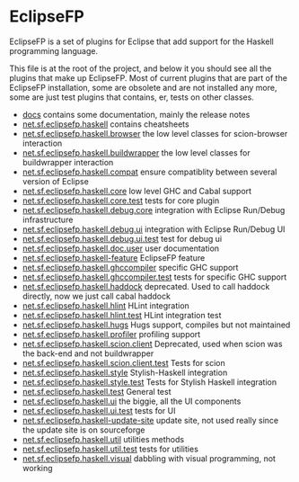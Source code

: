 # EclipseFP

EclipseFP is a set of plugins for Eclipse that add support for the Haskell programming language. 

This file is at the root of the project, and below it you should see all the plugins that make up EclipseFP. Most of current plugins that are part of the EclipseFP installation, some are obsolete and are not installed any more, some are just test plugins that contains, er, tests on other classes.

* [docs](https://github.com/JPMoresmau/eclipsefp/tree/master/docs) contains some documentation, mainly the release notes
* [net.sf.eclipsefp.haskell](https://github.com/JPMoresmau/eclipsefp/tree/master/net.sf.eclipsefp.haskell) contains cheatsheets
* [net.sf.eclipsefp.haskell.browser](https://github.com/JPMoresmau/eclipsefp/tree/master/net.sf.eclipsefp.haskell.browser) the low level classes for scion-browser interaction
* [net.sf.eclipsefp.haskell.buildwrapper](https://github.com/JPMoresmau/eclipsefp/tree/master/net.sf.eclipsefp.haskell.buildwrapper) the low level classes for buildwrapper interaction
* [net.sf.eclipsefp.haskell.compat](https://github.com/JPMoresmau/eclipsefp/tree/master/net.sf.eclipsefp.haskell.compat) ensure compatiblity between several version of Eclipse
* [net.sf.eclipsefp.haskell.core](https://github.com/JPMoresmau/eclipsefp/tree/master/net.sf.eclipsefp.haskell.core) low level GHC and Cabal support
* [net.sf.eclipsefp.haskell.core.test](https://github.com/JPMoresmau/eclipsefp/tree/master/net.sf.eclipsefp.haskell.core.test) tests for core plugin
* [net.sf.eclipsefp.haskell.debug.core](https://github.com/JPMoresmau/eclipsefp/tree/master/net.sf.eclipsefp.haskell.debug.core) integration with Eclipse Run/Debug infrastructure
* [net.sf.eclipsefp.haskell.debug.ui](https://github.com/JPMoresmau/eclipsefp/tree/master/net.sf.eclipsefp.haskell.debug.ui) integration with Eclipse Run/Debug UI
* [net.sf.eclipsefp.haskell.debug.ui.test](https://github.com/JPMoresmau/eclipsefp/tree/master/net.sf.eclipsefp.haskell.debug.ui.test) test for debug ui
* [net.sf.eclipsefp.haskell.doc.user](https://github.com/JPMoresmau/eclipsefp/tree/master/net.sf.eclipsefp.haskell.doc.user) user documentation
* [net.sf.eclipsefp.haskell-feature](https://github.com/JPMoresmau/eclipsefp/tree/master/net.sf.eclipsefp.haskell-feature) EclipseFP feature
* [net.sf.eclipsefp.haskell.ghccompiler](https://github.com/JPMoresmau/eclipsefp/tree/master/net.sf.eclipsefp.haskell.ghccompiler) specific GHC support
* [net.sf.eclipsefp.haskell.ghccompiler.test](https://github.com/JPMoresmau/eclipsefp/tree/master/net.sf.eclipsefp.haskell.ghccompiler.test) tests for specific GHC support
* [net.sf.eclipsefp.haskell.haddock](https://github.com/JPMoresmau/eclipsefp/tree/master/net.sf.eclipsefp.haskell.haddock) deprecated. Used to call haddock directly, now we just call cabal haddock
* [net.sf.eclipsefp.haskell.hlint](https://github.com/JPMoresmau/eclipsefp/tree/master/net.sf.eclipsefp.haskell.hlint) HLint integration
* [net.sf.eclipsefp.haskell.hlint.test](https://github.com/JPMoresmau/eclipsefp/tree/master/net.sf.eclipsefp.haskell.hlint.test) HLint integration test
* [net.sf.eclipsefp.haskell.hugs](https://github.com/JPMoresmau/eclipsefp/tree/master/net.sf.eclipsefp.haskell.hugs) Hugs support, compiles but not maintained
* [net.sf.eclipsefp.haskell.profiler](https://github.com/JPMoresmau/eclipsefp/tree/master/net.sf.eclipsefp.haskell.profiler) profiling support
* [net.sf.eclipsefp.haskell.scion.client](https://github.com/JPMoresmau/eclipsefp/tree/master/net.sf.eclipsefp.haskell.scion.client) Deprecated, used when scion was the back-end and not buildwrapper
* [net.sf.eclipsefp.haskell.scion.client.test](https://github.com/JPMoresmau/eclipsefp/tree/master/net.sf.eclipsefp.haskell.scion.client.test) Tests for scion
* [net.sf.eclipsefp.haskell.style](https://github.com/JPMoresmau/eclipsefp/tree/master/net.sf.eclipsefp.haskell.style) Stylish-Haskell integration
* [net.sf.eclipsefp.haskell.style.test](https://github.com/JPMoresmau/eclipsefp/tree/master/net.sf.eclipsefp.haskell.style.test) Tests for Stylish Haskell integration
* [net.sf.eclipsefp.haskell.test](https://github.com/JPMoresmau/eclipsefp/tree/master/net.sf.eclipsefp.haskell.test) General test
* [net.sf.eclipsefp.haskell.ui](https://github.com/JPMoresmau/eclipsefp/tree/master/net.sf.eclipsefp.haskell.ui) the biggie, all the UI components
* [net.sf.eclipsefp.haskell.ui.test](https://github.com/JPMoresmau/eclipsefp/tree/master/net.sf.eclipsefp.haskell.ui.test) tests for UI
* [net.sf.eclipsefp.haskell-update-site](https://github.com/JPMoresmau/eclipsefp/tree/master/net.sf.eclipsefp.haskell-update-site) update site, not used really since the update site is on sourceforge
* [net.sf.eclipsefp.haskell.util](https://github.com/JPMoresmau/eclipsefp/tree/master/net.sf.eclipsefp.haskell.util) utilities methods
* [net.sf.eclipsefp.haskell.util.test](https://github.com/JPMoresmau/eclipsefp/tree/master/net.sf.eclipsefp.haskell.util.test) tests for utilities
* [net.sf.eclipsefp.haskell.visual](https://github.com/JPMoresmau/eclipsefp/tree/master/net.sf.eclipsefp.haskell.visual) dabbling with visual programming, not working

